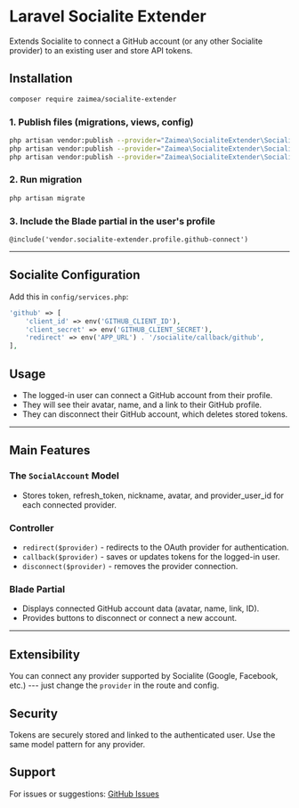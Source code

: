 # Laravel Socialite Extender

Extends Socialite to connect a GitHub account (or any other Socialite provider) to an existing user and store API tokens.

## Installation

``` bash
composer require zaimea/socialite-extender
```

### 1. Publish files (migrations, views, config)

``` bash
php artisan vendor:publish --provider="Zaimea\SocialiteExtender\SocialiteExtenderServiceProvider" --tag=migrations
php artisan vendor:publish --provider="Zaimea\SocialiteExtender\SocialiteExtenderServiceProvider" --tag=views
php artisan vendor:publish --provider="Zaimea\SocialiteExtender\SocialiteExtenderServiceProvider" --tag=config
```

### 2. Run migration

``` bash
php artisan migrate
```

### 3. Include the Blade partial in the user's profile

``` blade
@include('vendor.socialite-extender.profile.github-connect')
```

------------------------------------------------------------------------

## Socialite Configuration

Add this in `config/services.php`:

``` php
'github' => [
    'client_id' => env('GITHUB_CLIENT_ID'),
    'client_secret' => env('GITHUB_CLIENT_SECRET'),
    'redirect' => env('APP_URL') . '/socialite/callback/github',
],
```

## Usage

-   The logged-in user can connect a GitHub account from their profile.
-   They will see their avatar, name, and a link to their GitHub profile.
-   They can disconnect their GitHub account, which deletes stored tokens.

------------------------------------------------------------------------

## Main Features

### The `SocialAccount` Model

-   Stores token, refresh_token, nickname, avatar, and provider_user_id for each connected provider.

### Controller

-   `redirect($provider)` - redirects to the OAuth provider for authentication.
-   `callback($provider)` - saves or updates tokens for the logged-in user.
-   `disconnect($provider)` - removes the provider connection.

### Blade Partial

-   Displays connected GitHub account data (avatar, name, link, ID).
-   Provides buttons to disconnect or connect a new account.

------------------------------------------------------------------------

## Extensibility

You can connect any provider supported by Socialite (Google, Facebook, etc.) --- just change the `provider` in the route and config.

## Security

Tokens are securely stored and linked to the authenticated user. Use the same model pattern for any provider.

## Support

For issues or suggestions: [GitHub Issues](https://github.com/zaimea/laravel-socialite-extender/issues)

